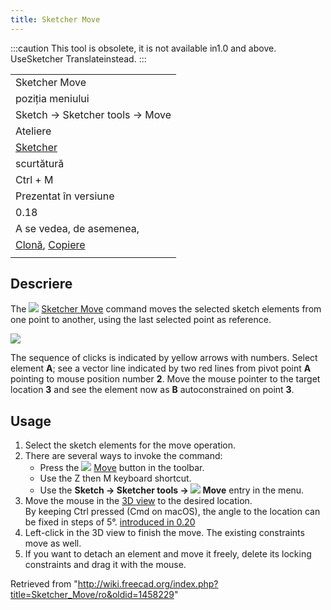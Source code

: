 ```yaml
---
title: Sketcher Move
---
```

:::caution
This tool is obsolete, it is not available in1.0 and above. UseSketcher Translateinstead.
:::

|  |
| --- |
| Sketcher Move |
| poziția meniului |
| Sketch → Sketcher tools → Move |
| Ateliere |
| [Sketcher](/Sketcher_Workbench/ro "Sketcher Workbench/ro") |
| scurtătură |
| Ctrl + M |
| Prezentat în versiune |
| 0.18 |
| A se vedea, de asemenea, |
| [Clonă](/Sketcher_Clone/ro "Sketcher Clone/ro"), [Copiere](/Sketcher_Copy/ro "Sketcher Copy/ro") |
|  |

## Descriere

The ![](/images/Sketcher_Move.svg) [Sketcher Move](/Sketcher_Move "Sketcher Move") command moves the selected sketch elements from one point to another, using the last selected point as reference.

![](/images/Sketcher_move.png)

The sequence of clicks is indicated by yellow arrows with numbers. Select element **A**; see a vector line indicated by two red lines from pivot point **A** pointing to mouse position number **2**. Move the mouse pointer to the target location **3** and see the element now as **B** autoconstrained on point **3**.

## Usage

1. Select the sketch elements for the move operation.
2. There are several ways to invoke the command:
   * Press the ![](/images/Sketcher_Move.svg) [Move](/Sketcher_Move "Sketcher Move") button in the toolbar.
   * Use the Z then M keyboard shortcut.
   * Use the **Sketch → Sketcher tools → ![](/images/Sketcher_Move.svg) Move** entry in the menu.
3. Move the mouse in the [3D view](/3D_view "3D view") to the desired location.  
   By keeping Ctrl pressed (Cmd on macOS), the angle to the location can be fixed in steps of 5°. [introduced in 0.20](/Release_notes_0.20 "Release notes 0.20")
4. Left-click in the 3D view to finish the move. The existing constraints move as well.
5. If you want to detach an element and move it freely, delete its locking constraints and drag it with the mouse.

Retrieved from "<http://wiki.freecad.org/index.php?title=Sketcher_Move/ro&oldid=1458229>"